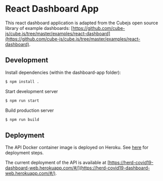# React Dashboard App

This react dashboard application is adapted from the Cubejs open source library of example dashboards: [https://github.com/cube-js/cube.js/tree/master/examples/react-dashboard](https://github.com/cube-js/cube.js/tree/master/examples/react-dashboard).

## Development

Install dependencies (within the dashboard-app folder):
```sh
$ npm install .
```

Start development server
```sh
$ npm run start
```

Build production server
```sh
$ npm run build
```

## Deployment

The API Docker container image is deployed on Heroku. See [here](https://real-time-dashboard.cube.dev/deployment) for deployment steps.

The current deployment of the API is available at [https://herd-covid19-dashboard-web.herokuapp.com/#/](https://herd-covid19-dashboard-web.herokuapp.com/#/).
